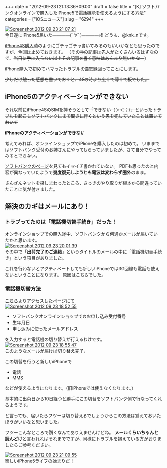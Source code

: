 +++
date = "2012-09-23T21:13:36+09:00"
draft = false
title = "[K] ソフトバンクオンラインで購入したiPhone5で電話機能を使えるようにする方法"
categories = ["iOSニュース"]
slug = "6294"
+++

<div class="center"><a href="https://knk-n.com/images/2012/09/screenshot_2012-09-23_21.07.21.jpg"><img src="https://knk-n.com/images/2012/09/screenshot_2012-09-23_21.07.21.jpg" alt="Screenshot 2012 09 23 21 07 21" title="screenshot_2012-09-23_21.07.21.jpg" border="0" width="" height="" /></a></div>
今日遂にiPhone5届いた━━━━(ﾟ∀ﾟ)━━━━ｯ!!
どうも、@knk_nです。

<a href="http://knk-n.com/2011/10/18/iphone4s_bough/" target="_blank">iPhone4S購入時</a>のようにゴチャゴチャ書いてみるのもいいかなとも思ったのですが、今回は止めておきます。
（その手の記事は先人がたくさんいるはずなので、<del>当日に手に入らない以上その記事を書く意味はあんまり無いかなー</del>）

iPhone購入で初めてハマったトラブルの備忘録回ってことにします。

<del>少しだけ触った感想を書いておくと、4Sの時より広くて薄くて板でした。</del><!--more--><h2>iPhone5のアクティベーションができない</h2>
<del>それ以前にiPhone4SのSIMを挿そうとして「できない（＞＜；）」といったトラブルを起こしソフトバンクにまで聞きに行くという愚を犯していたことは置いておいて</del>

<strong>iPhoneのアクティベーションができない</strong>

考えてみれば、オンラインショップでiPhoneを購入したのは初めて。
いままではソフトバンク受付のお姉さんにやってもらっていましたが、さて自分でやってみるとできない。

<a href="http://online-shop.mb.softbank.jp/ols/html/model/explanation/setting_i.html" target="_blank">ソフトバンクのページ</a>を見てもイマイチ書かれていない。
PDFも思ったのと内容が異なっていたようで<strong>幾度復元しようとも電波は変わらず圏外</strong>のまま。

さんざんネットを探しまわったところ、さっきのやり取りが根本から間違っていたことに気が付きました。

<h2>解決のカギはメールにあり！</h2>
<h3>トラブってたのは「電話機切替手続き」だった！</h3>
オンラインショップでの購入途中、ソフトバンクから何通かメールが届いていたかと思います。

<div class="center"><a href="https://knk-n.com/images/2012/09/screenshot-2012-09-23-20.01.39.jpg"><img src="https://knk-n.com/images/2012/09/screenshot-2012-09-23-20.01.39.jpg" alt="Screenshot 2012 09 23 20 01 39" title="screenshot 2012-09-23 20.01.39.jpg" border="0" width="" height="" /></a></div>
その中で「<strong>出荷完了のご連絡</strong>」というタイトルのメールの中に「電話機切替手続き」という項目がありました。

これを行わないとアクティベートしても新しいiPhoneでは3G回線も電話も使えないということになります。
原因はこちらでした。

<h3>電話機切替方法</h3>
<a href="https://online-shop.mb.softbank.jp/olsf/modelSwitch/execute?procType=4" target="_blank">こちら</a>よりアクセスしたページにて

<div class="center"><a href="https://knk-n.com/images/2012/09/screenshot-2012-09-23-18.52.55.jpg"><img src="https://knk-n.com/images/2012/09/screenshot-2012-09-23-18.52.55.jpg" alt="Screenshot 2012 09 23 18 52 55" title="screenshot 2012-09-23 18.52.55.jpg" border="0" width="" height="" /></a></div>
<ul>
<li>ソフトバンクオンラインショップでのお申し込み受付番号</li>
<li>生年月日</li>
<li>申し込みに使ったメールアドレス</li>
</ul>
を入力すると電話機の切り替えが行えるわけです。

<div class="center"><a href="https://knk-n.com/images/2012/09/screenshot-2012-09-23-18.55.47.jpg"><img src="https://knk-n.com/images/2012/09/screenshot-2012-09-23-18.55.47.jpg" alt="Screenshot 2012 09 23 18 55 47" title="screenshot 2012-09-23 18.55.47.jpg" border="0" width="" height="" /></a></div>
このようなメールが届けば切り替え完了。

この切替を行うと新しいiPhoneで
<ul>
<li>電話</li>
<li>MMS</li>
</ul>
などが使えるようになります。（旧iPhoneでは使えなくなります。）

基本的に出荷日から10日経つと勝手にこの切替をソフトバンク側で行なってくれるようです。

と言っても、届いたらフツーは切り替えるでしょうからこの方法は覚えておいたほうがいいなと思いました。

フツーこんなところで躓くなんてありえませんけどね。
<strong>メールくらいちゃんと読んどけ</strong>と言われればそれまでですが、同様にトラブルを抱えている方がおりましたらご参考ください。

<div class="center"><a href="https://knk-n.com/images/2012/09/screenshot_2012-09-23_21.09.55.jpg"><img src="https://knk-n.com/images/2012/09/screenshot_2012-09-23_21.09.55.jpg" alt="Screenshot 2012 09 23 21 09 55" title="screenshot_2012-09-23_21.09.55.jpg" border="0" width="" height="" /></a></div>
楽しいiPhone5ライフの始まりだ！
